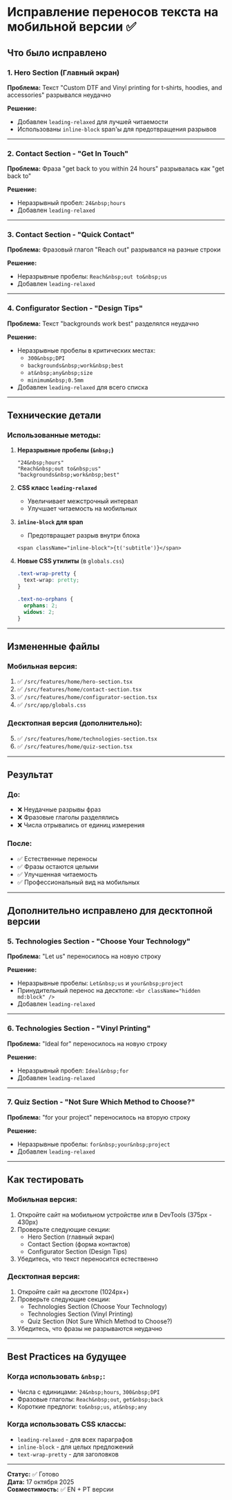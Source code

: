 # Исправление переносов текста на мобильной версии ✅

## Что было исправлено

### 1. Hero Section (Главный экран)
**Проблема:** Текст "Custom DTF and Vinyl printing for t-shirts, hoodies, and accessories" разрывался неудачно

**Решение:**
- Добавлен `leading-relaxed` для лучшей читаемости
- Использованы `inline-block` span'ы для предотвращения разрывов

---

### 2. Contact Section - "Get In Touch"
**Проблема:** Фраза "get back to you within 24 hours" разрывалась как "get back to"

**Решение:**
- Неразрывный пробел: `24&nbsp;hours`
- Добавлен `leading-relaxed`

---

### 3. Contact Section - "Quick Contact"
**Проблема:** Фразовый глагол "Reach out" разрывался на разные строки

**Решение:**
- Неразрывные пробелы: `Reach&nbsp;out to&nbsp;us`
- Добавлен `leading-relaxed`

---

### 4. Configurator Section - "Design Tips"
**Проблема:** Текст "backgrounds work best" разделялся неудачно

**Решение:**
- Неразрывные пробелы в критических местах:
  - `300&nbsp;DPI`
  - `backgrounds&nbsp;work&nbsp;best`
  - `at&nbsp;any&nbsp;size`
  - `minimum&nbsp;0.5mm`
- Добавлен `leading-relaxed` для всего списка

---

## Технические детали

### Использованные методы:

1. **Неразрывные пробелы (`&nbsp;`)**
   ```tsx
   "24&nbsp;hours"
   "Reach&nbsp;out to&nbsp;us"
   "backgrounds&nbsp;work&nbsp;best"
   ```

2. **CSS класс `leading-relaxed`**
   - Увеличивает межстрочный интервал
   - Улучшает читаемость на мобильных

3. **`inline-block` для span**
   - Предотвращает разрыв внутри блока
   ```tsx
   <span className="inline-block">{t('subtitle')}</span>
   ```

4. **Новые CSS утилиты** (в `globals.css`)
   ```css
   .text-wrap-pretty {
     text-wrap: pretty;
   }
   
   .text-no-orphans {
     orphans: 2;
     widows: 2;
   }
   ```

---

## Измененные файлы

### Мобильная версия:
1. ✅ `/src/features/home/hero-section.tsx`
2. ✅ `/src/features/home/contact-section.tsx`
3. ✅ `/src/features/home/configurator-section.tsx`
4. ✅ `/src/app/globals.css`

### Десктопная версия (дополнительно):
5. ✅ `/src/features/home/technologies-section.tsx`
6. ✅ `/src/features/home/quiz-section.tsx`

---

## Результат

### До:
- ❌ Неудачные разрывы фраз
- ❌ Фразовые глаголы разделялись
- ❌ Числа отрывались от единиц измерения

### После:
- ✅ Естественные переносы
- ✅ Фразы остаются целыми
- ✅ Улучшенная читаемость
- ✅ Профессиональный вид на мобильных

---

## Дополнительно исправлено для десктопной версии

### 5. Technologies Section - "Choose Your Technology"
**Проблема:** "Let us" переносилось на новую строку

**Решение:**
- Неразрывные пробелы: `Let&nbsp;us` и `your&nbsp;project`
- Принудительный перенос на десктопе: `<br className="hidden md:block" />`
- Добавлен `leading-relaxed`

---

### 6. Technologies Section - "Vinyl Printing"
**Проблема:** "Ideal for" переносилось на новую строку

**Решение:**
- Неразрывный пробел: `Ideal&nbsp;for`
- Добавлен `leading-relaxed`

---

### 7. Quiz Section - "Not Sure Which Method to Choose?"
**Проблема:** "for your project" переносилось на вторую строку

**Решение:**
- Неразрывные пробелы: `for&nbsp;your&nbsp;project`
- Добавлен `leading-relaxed`

---

## Как тестировать

### Мобильная версия:
1. Откройте сайт на мобильном устройстве или в DevTools (375px - 430px)
2. Проверьте следующие секции:
   - Hero Section (главный экран)
   - Contact Section (форма контактов)
   - Configurator Section (Design Tips)
3. Убедитесь, что текст переносится естественно

### Десктопная версия:
1. Откройте сайт на десктопе (1024px+)
2. Проверьте следующие секции:
   - Technologies Section (Choose Your Technology)
   - Technologies Section (Vinyl Printing)
   - Quiz Section (Not Sure Which Method to Choose?)
3. Убедитесь, что фразы не разрываются неудачно

---

## Best Practices на будущее

### Когда использовать `&nbsp;`:
- Числа с единицами: `24&nbsp;hours`, `300&nbsp;DPI`
- Фразовые глаголы: `Reach&nbsp;out`, `get&nbsp;back`
- Короткие предлоги: `to&nbsp;us`, `at&nbsp;any`

### Когда использовать CSS классы:
- `leading-relaxed` - для всех параграфов
- `inline-block` - для целых предложений
- `text-wrap-pretty` - для заголовков

---

**Статус:** ✅ Готово  
**Дата:** 17 октября 2025  
**Совместимость:** ✅ EN + PT версии
